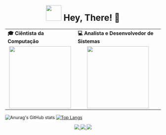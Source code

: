 
<div align = "center">
<h1> 
  <img src=https://github.com/DevDosSantosLucas/DevDosSantosLucas/assets/37936745/ecb8a15f-602d-4ab0-b4e6-8993eb729eac width= 50px </img>
  Hey, There! 👋
</h1>
  <table>
    <tr>
      <td>
        <b> 🎓 Ciêntista da Computação
      </td>
      <td>
        <b> 💻 Analista e Desenvolvedor de Sistemas
      </td>
    </tr>
    <tr>
      <td align ="center">
        <img src=https://github.com/DevDosSantosLucas/DevDosSantosLucas/assets/37936745/9dc927b6-849f-408c-a020-bba191b1c098 width= 200px > </img>
      </td>
      <td align ="center">
         <img src = https://github.com/DevDosSantosLucas/DevDosSantosLucas/assets/37936745/c4dac2bd-38c1-4178-b681-6911e58568e9 width = 200px > </img>
      </td>
    </tr>
  </table>
</div>






![Anurag's GitHub stats](https://github-readme-stats.vercel.app/api?username=DevDosSantosLucas&show_icons=true&theme=dark)
[![Top Langs](https://github-readme-stats.vercel.app/api/top-langs/?username=DevDosSantosLucas&theme=dark)](https://github.com/anuraghazra/github-readme-stats)

<div align = center>
<a href="https://www.linkedin.com/in/lucas-ribeiro-dos-santos-7aa04915a/" target="_blank">
  <img src= "https://img.shields.io/badge/LinkedIn-0077B5?style=for-the-badge&logo=linkedin&logoColor=white" />
</a>

<a href="https://discord.com/Lucas-Ribeiro-dos-Santos#1050" target="_blank">
  <img src= "https://img.shields.io/badge/Discord-7289DA?style=for-the-badge&logo=discord&logoColor=white" />
</a>
  
<a href="https://lucasdev.vercel.app/" target ="_blank">
  <img src= "https://img.shields.io/badge/website-000000?style=for-the-badge&logo=About.me&logoColor=white" />
</a>
</div>
  

